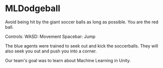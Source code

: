 # MLDodgeball

Avoid being hit by the giant soccer balls as long as possible. You are the red ball.

Controls:
WASD: Movement
Spacebar: Jump

The blue agents were trained to seek out and kick the soccerballs. They will also seek you out and push you into a corner.

Our team's goal was to learn about Machine Learning in Unity.
